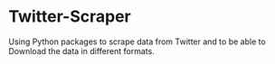 # Twitter-Scraper
Using Python packages to scrape data from Twitter and to be able to Download the data in different formats.
